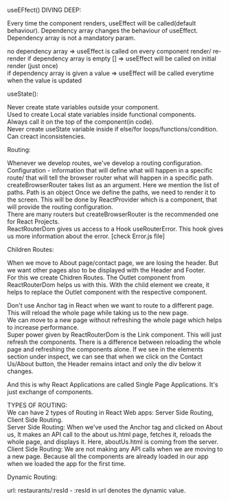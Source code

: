 useEFfect() DIVING DEEP:  
  
Every time the component renders, useEffect will be called(default behaviour). Dependency array changes the behaviour of useEffect. 
Dependency array is not a mandatory param.  

no dependency array => useEffect is called on every component render/ re-render 
if dependency array is empty [] => useEffect will be called on initial render (just once)  
if dependency array is given a value => useEffect will be called everytime when the value is updated  


useState():  

Never create state variables outside your component.  
Used to create Local state variables inside functional components.  
Always call it on the top of the component(in code).  
Never create useState variable inside if else/for loops/functions/condition. Can creact inconsistencies.  


Routing:

Whenever we develop routes, we've develop a routing configuration.  
Configuration - information that will define what will happen in a specific route/ that will tell the browser router what will happen in a specific path.  
createBrowserRouter takes list as an argument. Here we mention the list of paths. 
Path is an object
Once we define the paths, we need to render it to the screen. This will be done by ReactProvider which is a component, that will provide the routing configuration.  
There are many routers but createBrowserRouter is the recommended one for React Projects.  
ReactRouterDom gives us access to a Hook useRouterError. This hook gives us more information about the error. [check Error.js file]  


Children Routes:  

When we move to About page/contact page, we are losing the header. But we want other pages also to be displayed with the Header and Footer.  
For this we create Chidren Routes. The Outlet component from ReactRouterDom helps us with this. With the child element we create, it helps to replace the Outlet component with the respective component.  
  
  
Don't use Anchor tag in React when we want to route to a different page. This will reload the whole page while taking us to the new page.  
We can move to a new page without refreshing the whole page which helps to increase performance.  
Super power given by ReactRouterDom is the Link component. This will just refresh the components. There is a difference between reloading the whole page and refreshing the components alone. If we see in the elements section under inspect, we can see that when we click on the Contact Us/About button, the Header remains intact and only the div below it changes.  

And this is why React Applications are called Single Page Applications. It's just exchange of components.  


TYPES OF ROUTING:  
We can have 2 types of Routing in React Web apps:  Server Side Routing, Client Side Routing.  
Server Side Routing: When we've used the Anchor tag and clicked on About us, It makes an API call to the about us.html page, fetches it, reloads the whole page, and displays it.  Here, aboutUs.html is coming from the server.  
Client Side Routing: We are not making any API calls when we are moving to a new page. Because all the components are already loaded in our app when we loaded the app for the first time.  


Dynamic Routing:

url: restaurants/:resId - :resId in url denotes the dynamic value.  
